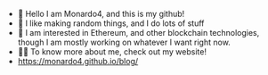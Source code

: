 - 🌟 Hello I am Monardo4, and this is my github!
- 🧾 I like making random things, and I do lots of stuff
- 👾 I am interested in Ethereum, and other blockchain technologies, though I am mostly working on whatever I want right now.
- 🧑‍💻 To know more about me, check out my website!
- https://monardo4.github.io/blog/
